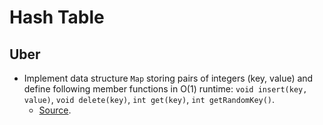 Hash Table
==

## Uber

- Implement data structure `Map` storing pairs of integers (key, value) and define following member functions in O(1) runtime: `void insert(key, value)`, `void delete(key)`, `int get(key)`, `int getRandomKey()`.
  - [Source](http://blog.gainlo.co/index.php/2016/08/14/uber-interview-question-map-implementation/).
